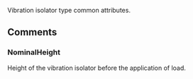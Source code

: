Vibration isolator type common attributes.

<!-- end of short definition -->



## Comments

### NominalHeight

Height of the vibration isolator before the application of load.

